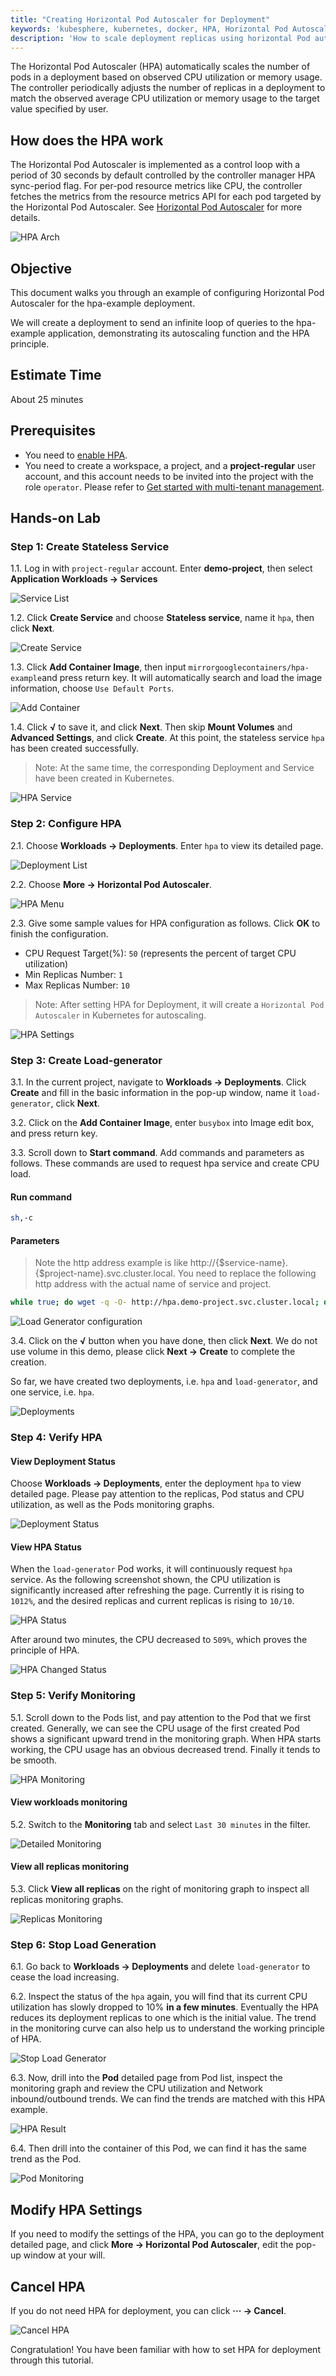 ```yaml
---
title: "Creating Horizontal Pod Autoscaler for Deployment"
keywords: 'kubesphere, kubernetes, docker, HPA, Horizontal Pod Autoscaler'
description: 'How to scale deployment replicas using horizontal Pod autoscaler'
---
```


The Horizontal Pod Autoscaler (HPA) automatically scales the number of pods in a deployment based on observed CPU utilization or memory usage. The controller periodically adjusts the number of replicas in a deployment to match the observed average CPU utilization or memory usage to the target value specified by user.

## How does the HPA work

The Horizontal Pod Autoscaler is implemented as a control loop with a period of 30 seconds by default controlled by the controller manager HPA sync-period flag. For per-pod resource metrics like CPU, the controller fetches the metrics from the resource metrics API for each pod targeted by the Horizontal Pod Autoscaler. See [Horizontal Pod Autoscaler](https://kubernetes.io/docs/tasks/run-application/horizontal-pod-autoscale/) for more details.

![HPA Arch](https://pek3b.qingstor.com/kubesphere-docs/png/20190716214909.png#alt=)

## Objective

This document walks you through an example of configuring Horizontal Pod Autoscaler for the hpa-example deployment.

We will create a deployment to send an infinite loop of queries to the hpa-example application, demonstrating its autoscaling function and the HPA principle.

## Estimate Time

About 25 minutes

## Prerequisites

- You need to [enable HPA](../../installation/install-metrics-server).
- You need to create a workspace, a project, and a **project-regular** user account, and this account needs to be invited into the project with the role `operator`. Please refer to [Get started with multi-tenant management](../admin-quick-start).

## Hands-on Lab

### Step 1: Create Stateless Service

1.1. Log in with `project-regular` account. Enter **demo-project**, then select **Application Workloads → Services**

![Service List](https://pek3b.qingstor.com/kubesphere-docs/png/20200221075410.png)

1.2.  Click **Create Service** and choose **Stateless service**, name it `hpa`, then click **Next**.

![Create Service](https://pek3b.qingstor.com/kubesphere-docs/png/20200221075509.png)

1.3. Click **Add Container Image**, then input `mirrorgooglecontainers/hpa-example`and press return key. It will automatically search and load the image information, choose `Use Default Ports`.

![Add Container](https://pek3b.qingstor.com/kubesphere-docs/png/20200221075857.png)

1.4. Click **√** to save it, and click **Next**. Then skip **Mount Volumes** and **Advanced Settings**, and click **Create**. At this point, the stateless service `hpa` has been created successfully.

> Note: At the same time, the corresponding Deployment and Service have been created in Kubernetes.

![HPA Service](https://pek3b.qingstor.com/kubesphere-docs/png/20200221080648.png)

### Step 2: Configure HPA

2.1. Choose **Workloads → Deployments**. Enter `hpa` to view its detailed page.

![Deployment List](https://pek3b.qingstor.com/kubesphere-docs/png/20200221081356.png)

2.2. Choose **More → Horizontal Pod Autoscaler**.

![HPA Menu](https://pek3b.qingstor.com/kubesphere-docs/png/20200221081517.png)

2.3. Give some sample values for HPA configuration as follows. Click **OK** to finish the configuration.

- CPU Request Target(%): `50` (represents the percent of target CPU utilization)
- Min Replicas Number: `1`
- Max Replicas Number: `10`

> Note: After setting HPA for Deployment, it will create a `Horizontal Pod Autoscaler` in Kubernetes for autoscaling.

![HPA Settings](https://pek3b.qingstor.com/kubesphere-docs/png/20200221083958.png)

### Step 3: Create Load-generator

3.1. In the current project, navigate to **Workloads → Deployments**. Click **Create** and fill in the basic information in the pop-up window, name it `load-generator`, click **Next**.

3.2. Click on the **Add Container Image**, enter `busybox` into Image edit box, and press return key.

3.3. Scroll down to **Start command**. Add commands and parameters as follows. These commands are used to request hpa service and create CPU load.

#### Run command

```bash
sh,-c
```

#### Parameters

> Note the http address example is like http://{$service-name}.{$project-name}.svc.cluster.local. You need to replace the following http address with the actual name of service and project.

```bash
while true; do wget -q -O- http://hpa.demo-project.svc.cluster.local; done
```

![Load Generator configuration](https://pek3b.qingstor.com/kubesphere-docs/png/20200221090034.png)

3.4. Click on the **√** button when you have done, then click **Next**. We do not use volume in this demo, please click **Next → Create** to complete the creation.

So far, we have created two deployments, i.e. `hpa` and `load-generator`, and one service, i.e. `hpa`.

![Deployments](https://pek3b.qingstor.com/kubesphere-docs/png/20190716222833.png#alt=)

### Step 4: Verify HPA

#### View Deployment Status

Choose **Workloads → Deployments**,  enter the deployment `hpa` to view detailed page. Please pay attention to the replicas, Pod status and CPU utilization, as well as the Pods monitoring graphs.

![Deployment Status](https://pek3b.qingstor.com/kubesphere-docs/png/20200221091126.png)

#### View HPA Status

When the `load-generator` Pod works, it will continuously request `hpa` service. As the following screenshot shown, the CPU utilization is significantly increased after refreshing the page. Currently it is rising to `1012%`, and the desired replicas and current replicas is rising to `10/10`.

![HPA Status](https://pek3b.qingstor.com/kubesphere-docs/png/20200221091504.png)

After around two minutes, the CPU decreased to `509%`, which proves the principle of HPA.

![HPA Changed Status](https://pek3b.qingstor.com/kubesphere-docs/png/20200221092228.png)

### Step 5: Verify Monitoring

5.1. Scroll down to the Pods list, and pay attention to the Pod that we first created. Generally, we can see the CPU usage of the first created Pod shows a significant upward trend in the monitoring graph. When HPA starts working, the CPU usage has an obvious decreased trend. Finally it tends to be smooth.

![HPA Monitoring](https://pek3b.qingstor.com/kubesphere-docs/png/20200221093302.png)

#### View workloads monitoring

5.2. Switch to the **Monitoring** tab and select `Last 30 minutes` in the filter.

![Detailed Monitoring](https://pek3b.qingstor.com/kubesphere-docs/png/20200221092927.png)

#### View all replicas monitoring

5.3. Click **View all replicas** on the right of monitoring graph to inspect all replicas monitoring graphs.

![Replicas Monitoring](https://pek3b.qingstor.com/kubesphere-docs/png/20200221093939.png)

### Step 6: Stop Load Generation

6.1. Go back to **Workloads → Deployments** and delete `load-generator` to cease the load increasing.

6.2. Inspect the status of the `hpa` again, you will find that its current CPU utilization has slowly dropped to 10% **in a few minutes**. Eventually the HPA reduces its deployment replicas to one which is the initial value. The trend in the monitoring curve can also help us to understand the working principle of HPA.

![Stop Load Generator](https://pek3b.qingstor.com/kubesphere-docs/png/20200221095630.png)

6.3. Now, drill into the **Pod** detailed page from Pod list, inspect the monitoring graph and review the CPU utilization and Network inbound/outbound trends. We can find the trends are matched with this HPA example.

![HPA Result](https://pek3b.qingstor.com/kubesphere-docs/png/20200221094853.png)

6.4. Then drill into the container of this Pod, we can find it has the same trend as the Pod.

![Pod Monitoring](https://pek3b.qingstor.com/kubesphere-docs/png/20200221095007.png)

## Modify HPA Settings

If you need to modify the settings of the HPA, you can go to the deployment detailed page, and click **More → Horizontal Pod Autoscaler**, edit the pop-up window at your will.

## Cancel HPA

If you do not need HPA for deployment, you can click **··· → Cancel**.

![Cancel HPA](https://pek3b.qingstor.com/kubesphere-docs/png/20200221095420.png)

Congratulation! You have been familiar with how to set HPA for deployment through this tutorial.
